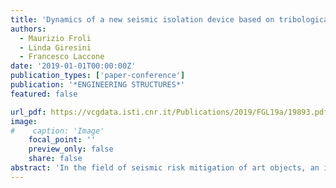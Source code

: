 ```yaml
---
title: 'Dynamics of a new seismic isolation device based on tribological smooth rocking (TROCKSISD)'
authors:
  - Maurizio Froli
  - Linda Giresini
  - Francesco Laccone
date: '2019-01-01T00:00:00Z'
publication_types: ['paper-conference']
publication: '*ENGINEERING STRUCTURES*'
featured: false

url_pdf: https://vcgdata.isti.cnr.it/Publications/2019/FGL19a/19893.pdf
image:
#    caption: 'Image'
    focal_point: ''
    preview_only: false
    share: false
abstract: 'In the field of seismic risk mitigation of art objects, an innovative isolation device is here il-lustrated. The device, called TROCKSISD (Tribological ROCKing Seismic ISolation Device), couples multiple components to dissipate energy and control smooth rocking: spherical con-tact surfaces with frictional layers, elastic springs ensuring re-centering and viscous elastic dampers. The conceptual idea is described and the equations of motions of the two degrees of freedom system presented, discussing the performance-based structural behaviour and the mechanical/geometric parameters involved. Moreover, dynamic analyses are performed to understand the role of the frictional layers with respect to the peripheral dampers in the miti-gation of motion under spectrum compatible seismic records. The results in terms of rocking spectra are presented and comparisons with the equivalent single degree of freedom system without the isolation device are made.'
---
```

